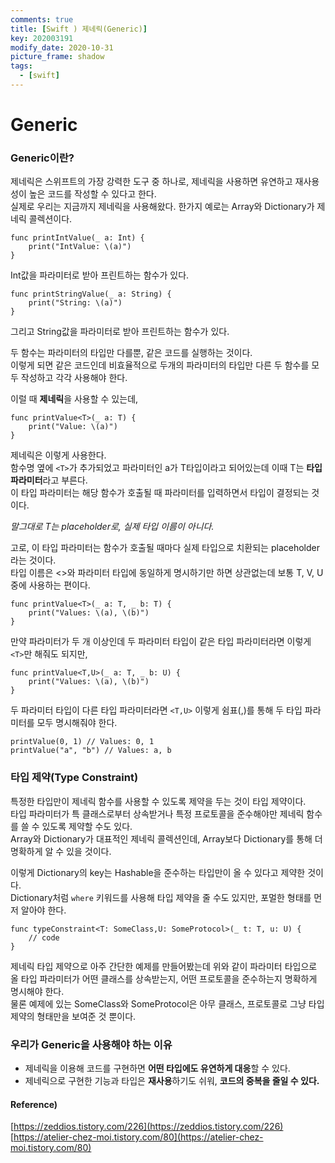 ```yaml
---
comments: true
title: [Swift ) 제네릭(Generic)]
key: 202003191
modify_date: 2020-10-31
picture_frame: shadow
tags:
  - [swift]
---
```

 
# Generic
 
### Generic이란?
 
제네릭은 스위프트의 가장 강력한 도구 중 하나로, 제네릭을 사용하면 유연하고 재사용성이 높은 코드를 작성할 수 있다고 한다.   
실제로 우리는 지금까지 제네릭을 사용해왔다. 한가지 예로는 Array와 Dictionary가 제네릭 콜렉션이다.   
```
func printIntValue(_ a: Int) {
    print("IntValue: \(a)")
}
```
Int값을 파라미터로 받아 프린트하는 함수가 있다.
```
func printStringValue(_ a: String) {
    print("String: \(a)")
}
```
그리고 String값을 파라미터로 받아 프린트하는 함수가 있다.
 
두 함수는 파라미터의 타입만 다를뿐, 같은 코드를 실행하는 것이다.   
이렇게 되면 같은 코드인데 비효율적으로 두개의 파라미터의 타입만 다른 두 함수를 모두 작성하고 각각 사용해야 한다.   
 
이럴 때 **제네릭**을 사용할 수 있는데,
```
func printValue<T>(_ a: T) {
    print("Value: \(a)")
}
```
제네릭은 이렇게 사용한다.   
함수명 옆에 `<T>`가 추가되었고 파라미터인 a가 T타입이라고 되어있는데 이때 T는 **타입 파라미터**라고 부른다.   
이 타입 파라미터는 해당 함수가 호출될 때 파라미터를 입력하면서 타입이 결정되는 것이다.   
 
*말그대로 T는 placeholder로, 실제 타입 이름이 아니다.*
 
고로, 이 타입 파라미터는 함수가 호출될 때마다 실제 타입으로 치환되는 placeholder라는 것이다.   
타입 이름은 <>와 파라미터 타입에 동일하게 명시하기만 하면 상관없는데 보통 T, V, U 중에 사용하는 편이다.
```
func printValue<T>(_ a: T, _ b: T) {
    print("Values: \(a), \(b)")
}
```
만약 파라미터가 두 개 이상인데 두 파라미터 타입이 같은 타입 파라미터라면 이렇게 `<T>`만 해줘도 되지만,
```
func printValue<T,U>(_ a: T, _ b: U) {
    print("Values: \(a), \(b)")
}
```
두 파라미터 타입이 다른 타입 파라미터라면 `<T,U>` 이렇게 쉼표(,)를 통해 두 타입 파라미터를 모두 명시해줘야 한다.
```
printValue(0, 1) // Values: 0, 1
printValue("a", "b") // Values: a, b
```

### 타입 제약(Type Constraint)
 
특정한 타입만이 제네릭 함수를 사용할 수 있도록 제약을 두는 것이 타입 제약이다.   
타입 파라미터가 특 클래스로부터 상속받거나 특정 프로토콜을 준수해야만 제네릭 함수를 쓸 수 있도록 제약할 수도 있다.   
Array와 Dictionary가 대표적인 제네릭 콜렉션인데, Array보다 Dictionary를 통해 더 명확하게 알 수 있을 것이다.   
 
이렇게 Dictionary의 key는 Hashable을 준수하는 타입만이 올 수 있다고 제약한 것이다.   
Dictionary처럼 `where` 키워드를 사용해 타입 제약을 줄 수도 있지만, 포멀한 형태를 먼저 알아야 한다.
```
func typeConstraint<T: SomeClass,U: SomeProtocol>(_ t: T, u: U) {
    // code
}
```
제네릭 타입 제약으로 아주 간단한 예제를 만들어봤는데 위와 같이 파라미터 타입으로 올 타입 파라미터가 어떤 클래스를 상속받는지, 어떤 프로토콜을 준수하는지 명확하게 명시해야 한다.   
물론 예제에 있는 SomeClass와 SomeProtocol은 아무 클래스, 프로토콜로 그냥 타입 제약의 형태만을 보여준 것 뿐이다.
 
### 우리가 Generic을 사용해야 하는 이유
 
- 제네릭을 이용해 코드를 구현하면 **어떤 타입에도 유연하게 대응**할 수 있다.
- 제네릭으로 구현한 기능과 타입은 **재사용**하기도 쉬워, **코드의 중복을 줄일 수 있다.**
 
#### Reference)
 
[https://zeddios.tistory.com/226](https://zeddios.tistory.com/226)   
[https://atelier-chez-moi.tistory.com/80](https://atelier-chez-moi.tistory.com/80)
